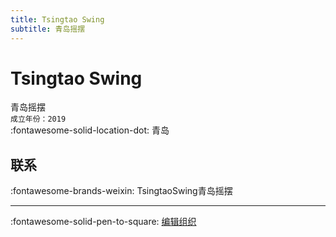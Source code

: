 ```yaml
---
title: Tsingtao Swing
subtitle: 青岛摇摆
---
```


# Tsingtao Swing

青岛摇摆  
`成立年份：2019`  
:fontawesome-solid-location-dot: 青岛  


## 联系

:fontawesome-brands-weixin: TsingtaoSwing青岛摇摆  

---

:fontawesome-solid-pen-to-square: [编辑组织](https://github.com/swingdance/orgs/issues/new?assignees=&labels=update+org&projects=&template=03-update_entity.yml&title=Update%20Org%3A%20zh_CN%20%E2%80%A2%20Tsingtao%20Swing&region=zh_CN&id=tsing-tao-swing&name=Tsingtao%20Swing)
